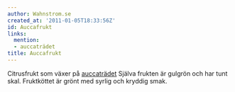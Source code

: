 ```yaml
---
author: Wahnstrom.se
created_at: '2011-01-05T18:33:56Z'
id: Auccafrukt
links:
  mention:
  - auccaträdet
title: Auccafrukt
---
```


Citrusfrukt som växer på [auccaträdet] Själva frukten är gulgrön och har tunt skal. Fruktköttet är
grönt med syrlig och kryddig smak.

  [auccaträdet]: auccaträdet